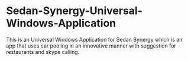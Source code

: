 # Sedan-Synergy-Universal-Windows-Application
This is an Universal Windows Application for Sedan Synergy which is an app that uses car pooling in an innovative manner with suggestion for restaurants and skype calling. 
